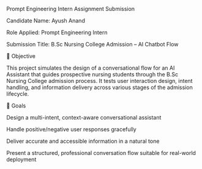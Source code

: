 Prompt Engineering Intern Assignment Submission

Candidate Name: Ayush Anand

Role Applied: Prompt Engineering Intern

Submission Title: B.Sc Nursing College Admission – AI Chatbot Flow

🧠 Objective

This project simulates the design of a conversational flow for an AI Assistant that guides prospective nursing students through the B.Sc Nursing College admission process. It tests user interaction design, intent handling, and information delivery across various stages of the admission lifecycle.


🎯 Goals

Design a multi-intent, context-aware conversational assistant


Handle positive/negative user responses gracefully

Deliver accurate and accessible information in a natural tone

Present a structured, professional conversation flow suitable for real-world deployment

